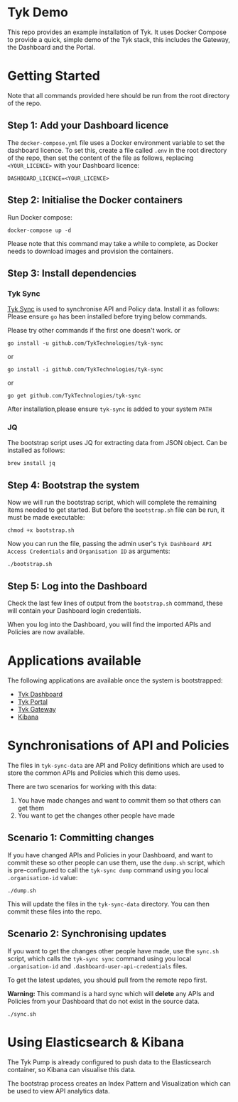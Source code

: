 # Tyk Demo

This repo provides an example installation of Tyk. It uses Docker Compose to provide a quick, simple demo of the Tyk stack, this includes the Gateway, the Dashboard and the Portal.

# Getting Started

Note that all commands provided here should be run from the root directory of the repo.

## Step 1: Add your Dashboard licence

The `docker-compose.yml` file uses a Docker environment variable to set the dashboard licence. To set this, create a file called `.env` in the root directory of the repo, then set the content of the file as follows, replacing `<YOUR_LICENCE>` with your Dashboard licence:

```
DASHBOARD_LICENCE=<YOUR_LICENCE>
```

## Step 2: Initialise the Docker containers

Run Docker compose:

```
docker-compose up -d
```

Please note that this command may take a while to complete, as Docker needs to download images and provision the containers.

## Step 3: Install dependencies

### Tyk Sync

[Tyk Sync](https://tyk.io/docs/advanced-configuration/manage-multiple-environments/tyk-sync/) is used to synchronise API and Policy data. Install it as follows:
Please ensure `go` has been installed before trying below commands.

Please try other commands if the first one doesn't work. or

```
go install -u github.com/TykTechnologies/tyk-sync
```
  or              

```
go install -i github.com/TykTechnologies/tyk-sync
```
  or              

```
go get github.com/TykTechnologies/tyk-sync
```

After installation,please ensure `tyk-sync` is added to your system `PATH`

### JQ

The bootstrap script uses JQ for extracting data from JSON object. Can be installed as follows:

```
brew install jq
```

## Step 4: Bootstrap the system

Now we will run the bootstrap script, which will complete the remaining items needed to get started. But before the `bootstrap.sh` file can be run, it must be made executable:

```
chmod +x bootstrap.sh
```

Now you can run the file, passing the admin user's `Tyk Dashboard API Access Credentials` and `Organisation ID` as arguments:

```
./bootstrap.sh
```

## Step 5: Log into the Dashboard

Check the last few lines of output from the `bootstrap.sh` command, these will contain your Dashboard login credentials.

When you log into the Dashboard, you will find the imported APIs and Policies are now available.

# Applications available

The following applications are available once the system is bootstrapped:

- [Tyk Dashboard](http://localhost:3000)
- [Tyk Portal](http://localhost:3000/portal)
- [Tyk Gateway](http://localhost:8080)
- [Kibana](http://localhost:5601)

# Synchronisations of API and Policies

The files in `tyk-sync-data` are API and Policy definitions which are used to store the common APIs and Policies which this demo uses.

There are two scenarios for working with this data:

1. You have made changes and want to commit them so that others can get them
2. You want to get the changes other people have made

## Scenario 1: Committing changes

If you have changed APIs and Policies in your Dashboard, and want to commit these so other people can use them, use the `dump.sh` script, which is pre-configured to call the `tyk-sync dump` command using you local `.organisation-id` value:

```
./dump.sh
```

This will update the files in the `tyk-sync-data` directory. You can then commit these files into the repo.

## Scenario 2: Synchronising updates

If you want to get the changes other people have made, use the `sync.sh` script, which calls the `tyk-sync sync` command using you local `.organisation-id` and `.dashboard-user-api-credentials` files.

To get the latest updates, you should pull from the remote repo first.

**Warning:** This command is a hard sync which will **delete** any APIs and Policies from your Dashboard that do not exist in the source data.

```
./sync.sh
```

# Using Elasticsearch & Kibana

The Tyk Pump is already configured to push data to the Elasticsearch container, so Kibana can visualise this data.

The bootstrap process creates an Index Pattern and Visualization which can be used to view API analytics data.
